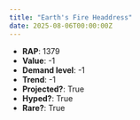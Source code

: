 ```yaml
---
title: "Earth's Fire Headdress"
date: 2025-08-06T00:00:00Z
---
```

- **RAP**: 1379
- **Value**: -1
- **Demand level**: -1
- **Trend**: -1
- **Projected?**: True
- **Hyped?**: True
- **Rare?**: True
